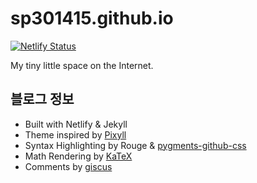 # sp301415.github.io

[![Netlify Status](https://api.netlify.com/api/v1/badges/0048feee-a24d-4f7b-aad8-ad37698317a2/deploy-status)](https://app.netlify.com/sites/sp301415-blog/deploys)

My tiny little space on the Internet.

## 블로그 정보
- Built with Netlify & Jekyll
- Theme inspired by [Pixyll](https://github.com/johno/pixyll)
- Syntax Highlighting by Rouge & [pygments-github-css](https://github.com/PhilipTrauner/pygments-github-css/blob/master/github.css)
- Math Rendering by [KaTeX](https://katex.org/)
- Comments by [giscus](https://giscus.app/)